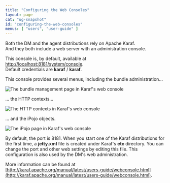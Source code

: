 ```yaml
---
title: "Configuring the Web Consoles"
layout: page
cat: "ug-snapshot"
id: "configuring-the-web-consoles"
menus: [ "users", "user-guide" ]
---
```


Both the DM and the agent distributions rely on Apache Karaf.  
And they both include a web server with an administration console.

This console is, by default, available at [http://localhost:8181/system/console](http://localhost:8181/system/console).  
Default credentials are **karaf** / **karaf**.

This console provides several menus, including the bundle administration...

<img src="/resources/img/web-console-bundles.jpg" alt="The bundle management page in Karaf's web console" class="gs" />

... the HTTP contexts...

<img src="/resources/img/web-console-http.jpg" alt="The HTTP contexts in Karaf's web console" class="gs" />

...  and the iPojo objects.

<img src="/resources/img/web-console-ipojo.jpg" alt="The iPojo page in Karaf's web console" class="gs" />

By default, the port is 8181. When you start one of the Karaf distributions for the first time, a **jetty.xml**
file is created under Karaf's **etc** directory. You can change the port and other web settings by editing this
file. This configuration is also used by the DM's web administration.

More information can be found at [http://karaf.apache.org/manual/latest/users-guide/webconsole.html](http://karaf.apache.org/manual/latest/users-guide/webconsole.html).
